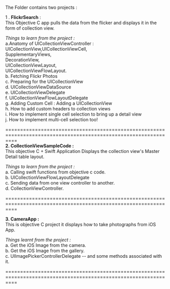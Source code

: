 
The Folder contains two projects : 

1 . **FlickrSearch** :   
This Objective C  app pulls the data from the flicker and displays it in the form of collection view. 

_Things to learn from the project :_  
a.Anatomy of UICollectionViewController  :   UICollectionView,UICollectionViewCell,  
SupplementaryViews,  
DecorationView,  
UICollectionViewLayout,  
UICollectionViewFlowLayout.  
b. Fetching Flickr Photos  
c. Preparing for the UICollectionView  
d. UICollectionViewDataSource  
e. UICollectionViewDelegate  
f. UICollectionViewFlowLayoutDelegate  
g. Adding Custom Cell : Adding a UICollectionView  
h. How to add custom headers to collection views  
i. How to implement single cell selection to bring up a detail view  
j. How to implement multi-cell selection too!   


================================================================================================================  
**2.  CollectionViewSampleCode :**   
This objective C  + Swift Application Displays the collection view's Master Detail table layout.    

_Things to learn from the project :_  
a. Calling swift functions from objective c code.   
b. UICollectionViewFlowLayoutDelegate  
c. Sending data from one view controller to another.    
d. CollectionViewController.  

================================================================================================================

**3. CameraApp :**   
This is objective C project it displays how to take photographs from iOS App.

_Things learnt from the project :_  
a. Get the iOS Image from the camera.  
b. Get the iOS Image from the gallery.  
c. UIImagePickerControllerDelegate -- and some methods associated with it.  

================================================================================================================
